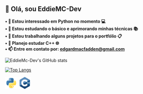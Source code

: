 ## 👋 Olá, sou EddieMC-Dev
<strong>• 👀 Estou interessado em Python no momento 💻</br></strong>
<strong>• 🌱 Estou estudando o básico e aprimorando minhas técnicas 📚</br></strong>
<strong>• 🔧 Estou trabalhando alguns projetos para o portfólio 📋</br></strong>
<strong>• 🔮 Planejo estudar C++ 🌐</br></strong>
<strong>• 📫 Entre em contato por: <a href="">edgardmacfadden@gmail.com</strong>

![EddieMc-Dev's GitHub stats](https://github-readme-stats.vercel.app/api?username=EddieMC-Dev&theme=radical&show_icons=true)

[![Top Langs](https://github-readme-stats.vercel.app/api/top-langs/?username=EddieMC-Dev&theme=radical&layout=compact&card_width=417&line_height=400&show_icons=true)](https://github.com/EddieMC-Dev/github-readme-stats)

<div align="left">
  <img height="40" width="40" src="https://raw.githubusercontent.com/devicons/devicon/master/icons/python/python-original.svg">
  <img height="40" width="40"  src="https://raw.githubusercontent.com/github/explore/master/topics/cpp/cpp.png">
</div>
<!---
EddieMC-Dev/EddieMC-Dev is a ✨ special ✨ repository because its `README.md` (this file) appears on your GitHub profile.
You can click the Preview link to take a look at your changes.
--->
